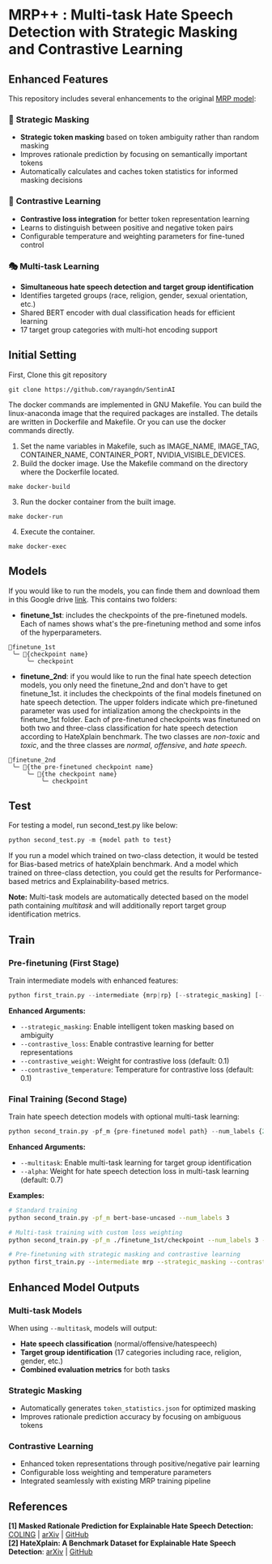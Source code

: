 # MRP++ : Multi-task Hate Speech Detection with Strategic Masking and Contrastive Learning

## Enhanced Features

This repository includes several enhancements to the original [MRP model](https://arxiv.org/abs/2211.00243):

### 🎯 **Strategic Masking**
- **Strategic token masking** based on token ambiguity rather than random masking
- Improves rationale prediction by focusing on semantically important tokens
- Automatically calculates and caches token statistics for informed masking decisions

### 🔗 **Contrastive Learning**
- **Contrastive loss integration** for better token representation learning
- Learns to distinguish between positive and negative token pairs
- Configurable temperature and weighting parameters for fine-tuned control

### 🎭 **Multi-task Learning**
- **Simultaneous hate speech detection and target group identification**
- Identifies targeted groups (race, religion, gender, sexual orientation, etc.)
- Shared BERT encoder with dual classification heads for efficient learning
- 17 target group categories with multi-hot encoding support

## Initial Setting
First, Clone this git repository
```
git clone https://github.com/rayangdn/SentinAI
```
The docker commands are implemented in GNU Makefile. You can build the linux-anaconda image that the required packages are installed. The details are written in Dockerfile and Makefile. Or you can use the docker commands directly. 
1. Set the name variables in Makefile, such as IMAGE_NAME, IMAGE_TAG, CONTAINER_NAME, CONTAINER_PORT, NVIDIA_VISIBLE_DEVICES.
2. Build the docker image. Use the Makefile command on the directory where the Dockerfile located.
```
make docker-build
```
3. Run the docker container from the built image.
```
make docker-run
```
4. Execute the container.
```
make docker-exec
```

## Models
If you would like to run the models, you can finde them and download them in this Google drive [link](https://drive.google.com/drive/u/1/folders/1vAkw4C90RV8_fSjDZRCvOLHtRD4-zHtj). This contains two folders:
- **finetune_1st**: includes the checkpoints of the pre-finetuned models. Each of names shows what's the pre-finetuning method and some infos of the hyperparameters.
```
📁finetune_1st
 ╰─ 📁{checkpoint name}
     ╰─ checkpoint
```
- **finetune_2nd**: if you would like to run the final hate speech detection models, you only need the finetune_2nd and don't have to get finetune_1st. it includes the checkpoints of the final models finetuned on hate speech detection. The upper folders indicate which pre-finetuned parameter was used for intialization among the checkpoints in the finetune_1st folder. Each of pre-finetuned checkpoints was finetuned on both two and three-class classification for hate speech detection according to HateXplain benchmark. The two classes are *non-toxic* and *toxic*, and the three classes are *normal*, *offensive*, and *hate speech*.
```
📁finetune_2nd
 ╰─ 📁{the pre-finetuned checkpoint name}
     ╰─ 📁{the checkpoint name}
         ╰─ checkpoint 
```

## Test
For testing a model, run second_test.py like below:
```python
python second_test.py -m {model path to test}
```

If you run a model which trained on two-class detection, it would be tested for Bias-based metrics of hateXplain benchmark. And a model which trained on three-class detection, you could get the results for Performance-based metrics and Explainability-based metrics.

**Note:** Multi-task models are automatically detected based on the model path containing *multitask* and will additionally report target group identification metrics.

## Train

### Pre-finetuning (First Stage)
Train intermediate models with enhanced features:
```python
python first_train.py --intermediate {mrp|rp} [--strategic_masking] [--contrastive_loss] [additional options]
```
**Enhanced Arguments:**
- `--strategic_masking`: Enable intelligent token masking based on ambiguity
- `--contrastive_loss`: Enable contrastive learning for better representations
- `--contrastive_weight`: Weight for contrastive loss (default: 0.1)
- `--contrastive_temperature`: Temperature for contrastive loss (default: 0.1)

### Final Training (Second Stage)
Train hate speech detection models with optional multi-task learning:
```python
python second_train.py -pf_m {pre-finetuned model path} --num_labels {2|3} [--multitask] [additional options]
```
**Enhanced Arguments:**
- `--multitask`: Enable multi-task learning for target group identification
- `--alpha`: Weight for hate speech detection loss in multi-task learning (default: 0.7)

**Examples:**
```bash
# Standard training
python second_train.py -pf_m bert-base-uncased --num_labels 3

# Multi-task training with custom loss weighting
python second_train.py -pf_m ./finetune_1st/checkpoint --num_labels 3 --multitask --alpha 0.8

# Pre-finetuning with strategic masking and contrastive learning
python first_train.py --intermediate mrp --strategic_masking --contrastive_loss --contrastive_weight 0.15
```

## Enhanced Model Outputs

### Multi-task Models
When using `--multitask`, models will output:
- **Hate speech classification** (normal/offensive/hatespeech)
- **Target group identification** (17 categories including race, religion, gender, etc.)
- **Combined evaluation metrics** for both tasks

### Strategic Masking
- Automatically generates `token_statistics.json` for optimized masking
- Improves rationale prediction accuracy by focusing on ambiguous tokens

### Contrastive Learning
- Enhanced token representations through positive/negative pair learning
- Configurable loss weighting and temperature parameters
- Integrated seamlessly with existing MRP training pipeline

## References
**[1] Masked Rationale Prediction for Explainable Hate Speech Detection:** [COLING](https://aclanthology.org/2022.coling-1.577/)  |  [arXiv](https://arxiv.org/abs/2211.00243) | [GitHub](https://github.com/alatteaday/mrp_hate-speech-detection)   
**[2] HateXplain: A Benchmark Dataset for Explainable Hate Speech Detection**: [arXiv](https://arxiv.org/abs/2012.10289) | [GitHub](https://github.com/hate-alert/HateXplain)
 
